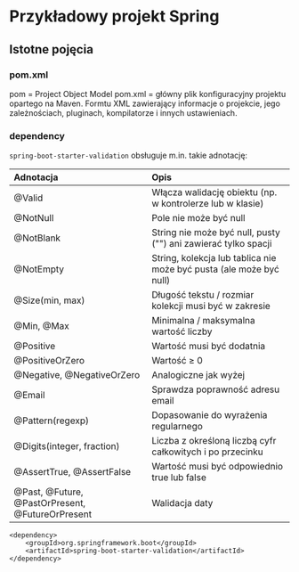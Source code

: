 # Przykładowy projekt Spring


## Istotne pojęcia

### pom.xml 
pom = Project Object Model
pom.xml = główny plik konfiguracyjny projektu opartego na Maven. Formtu XML zawierający informacje o projekcie, jego zależnościach, pluginach, kompilatorze i innych ustawieniach.

### dependency
`spring-boot-starter-validation` obsługuje m.in. takie adnotację:

| <strong>Adnotacja</strong> | <strong>	Opis</strong>  |
| :---         					|     :---      |
| @Valid						| Włącza walidację obiektu (np. w kontrolerze lub w klasie)| 
| @NotNull						| Pole nie może być null| 
| @NotBlank						| String nie może być null, pusty ("") ani zawierać tylko spacji| 
| @NotEmpty						| String, kolekcja lub tablica nie może być pusta (ale może być null)| 
| @Size(min, max)				| Długość tekstu / rozmiar kolekcji musi być w zakresie| 
| @Min, @Max					| Minimalna / maksymalna wartość liczby| 
| @Positive						| Wartość musi być dodatnia| 
| @PositiveOrZero				| Wartość ≥ 0| 
| @Negative, @NegativeOrZero	| Analogiczne jak wyżej| 
| @Email						| Sprawdza poprawność adresu email| 
| @Pattern(regexp)				| Dopasowanie do wyrażenia regularnego| 
| @Digits(integer, fraction)	| Liczba z określoną liczbą cyfr całkowitych i po przecinku| 
| @AssertTrue, @AssertFalse		| Wartość musi być odpowiednio true lub false| 
| @Past, @Future, @PastOrPresent, @FutureOrPresent	| Walidacja daty| 


```
<dependency>
    <groupId>org.springframework.boot</groupId>
    <artifactId>spring-boot-starter-validation</artifactId>
</dependency>
```